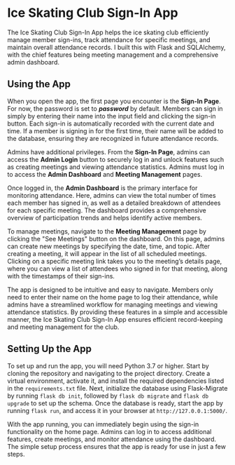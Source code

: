 # Ice Skating Club Sign-In App  

The Ice Skating Club Sign-In App helps the ice skating club efficiently manage member sign-ins, track attendance for specific meetings, and maintain overall attendance records. I built this with Flask and SQLAlchemy, with the chief features being meeting management and a comprehensive admin dashboard.

## Using the App  

When you open the app, the first page you encounter is the **Sign-In Page**. For now, the password is set to ***password*** by default. Members can sign in simply by entering their name into the input field and clicking the sign-in button. Each sign-in is automatically recorded with the current date and time. If a member is signing in for the first time, their name will be added to the database, ensuring they are recognized in future attendance records.  

Admins have additional privileges. From the **Sign-In Page**, admins can access the **Admin Login** button to securely log in and unlock features such as creating meetings and viewing attendance statistics. Admins must log in to access the **Admin Dashboard** and **Meeting Management** pages.  

Once logged in, the **Admin Dashboard** is the primary interface for monitoring attendance. Here, admins can view the total number of times each member has signed in, as well as a detailed breakdown of attendees for each specific meeting. The dashboard provides a comprehensive overview of participation trends and helps identify active members.  

To manage meetings, navigate to the **Meeting Management** page by clicking the "See Meetings" button on the dashboard. On this page, admins can create new meetings by specifying the date, time, and topic. After creating a meeting, it will appear in the list of all scheduled meetings. Clicking on a specific meeting link takes you to the meeting’s details page, where you can view a list of attendees who signed in for that meeting, along with the timestamps of their sign-ins.  

The app is designed to be intuitive and easy to navigate. Members only need to enter their name on the home page to log their attendance, while admins have a streamlined workflow for managing meetings and viewing attendance statistics. By providing these features in a simple and accessible manner, the Ice Skating Club Sign-In App ensures efficient record-keeping and meeting management for the club.

## Setting Up the App  

To set up and run the app, you will need Python 3.7 or higher. Start by cloning the repository and navigating to the project directory. Create a virtual environment, activate it, and install the required dependencies listed in the `requirements.txt` file. Next, initialize the database using Flask-Migrate by running `flask db init`, followed by `flask db migrate` and `flask db upgrade` to set up the schema. Once the database is ready, start the app by running `flask run`, and access it in your browser at `http://127.0.0.1:5000/`.  

With the app running, you can immediately begin using the sign-in functionality on the home page. Admins can log in to access additional features, create meetings, and monitor attendance using the dashboard. The simple setup process ensures that the app is ready for use in just a few steps.
